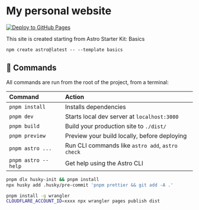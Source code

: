 # My personal website

[![Deploy to GitHub Pages](https://github.com/billcxx/astro-chengxiaoxing.me/actions/workflows/deploy.yml/badge.svg)](https://github.com/billcxx/astro-chengxiaoxing.me/actions/workflows/deploy.yml)

This site is created starting from Astro Starter Kit: Basics

```
npm create astro@latest -- --template basics
```

## 🧞 Commands

All commands are run from the root of the project, from a terminal:

| Command             | Action                                           |
| :------------------ | :----------------------------------------------- |
| `pnpm install`      | Installs dependencies                            |
| `pnpm dev`          | Starts local dev server at `localhost:3000`      |
| `pnpm build`        | Build your production site to `./dist/`          |
| `pnpm preview`      | Preview your build locally, before deploying     |
| `pnpm astro ...`    | Run CLI commands like `astro add`, `astro check` |
| `pnpm astro --help` | Get help using the Astro CLI                     |

```sh
pnpm dlx husky-init && pnpm install
npx husky add .husky/pre-commit 'pnpm prettier && git add -A .'
```

```sh
pnpm install -g wrangler
CLOUDFLARE_ACCOUNT_ID=xxxx npx wrangler pages publish dist
```
